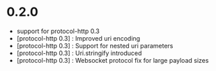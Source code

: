 # 0.2.0

- support for protocol-http 0.3
- [protocol-http 0.3] : Improved uri encoding
- [protocol-http 0.3] : Support for nested uri parameters
- [protocol-http 0.3] : Uri.stringify introduced
- [protocol-http 0.3] : Websocket protocol fix for large payload sizes

